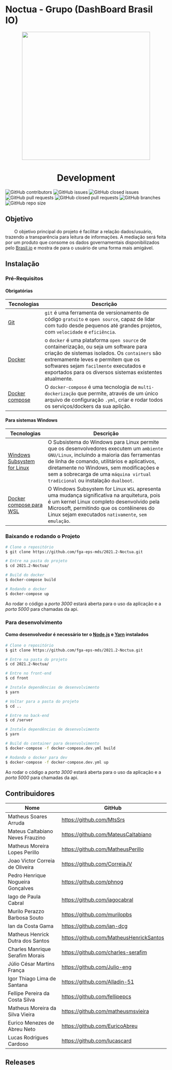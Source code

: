 # Noctua - Grupo (DashBoard Brasil IO)
<p align="center">
  <img width="400" src="https://cdn.discordapp.com/attachments/744698026462937211/949754815217532938/unknown.png">
</p>

<h1 align="center">Development</h1>

![GitHub contributors](https://img.shields.io/github/contributors/fga-eps-mds/Tema03-timeb?color=black)
![GitHub issues](https://img.shields.io/github/issues/fga-eps-mds/Tema03-timeb?color=violet)
![GitHub closed issues](https://img.shields.io/github/issues-closed/fga-eps-mds/Tema03-timeb?color=brightgreen)
![GitHub pull requests](https://img.shields.io/github/issues-pr/fga-eps-mds/Tema03-timeb?color=violet)
![GitHub closed pull requests](https://img.shields.io/github/issues-pr-closed/fga-eps-mds/Tema03-timeb?color=brightgreen)
![GitHub branches](https://badgen.net/github/branches/fga-eps-mds/Tema03-timeb/)
![GitHub repo size](https://img.shields.io/github/repo-size/fga-eps-mds/Tema03-timeb?color=purple)

## Objetivo 
&emsp;&emsp;O objetivo principal do projeto é facilitar a relação dados/usuário, trazendo a transparência para leitura de informações. A mediação será feita por um produto que consome os dados governamentais disponibilizados pelo [Brasil.io](https://brasil.io/home/) e mostra de para o usuário de uma forma mais amigável.  

## Instalação

<!-- Pré-Requisitos -->
### Pré-Requisitos
#### Obrigatórias
|Tecnologias|Descrição|
|-|-|
|[Git](https://git-scm.com/)|`git` é uma ferramenta de versionamento de código `gratuito` e `open source`, capaz de lidar com tudo desde pequenos até grandes projetos, com `velocidade` e `eficiência`.|
|[Docker](https://www.docker.com/get-docker)|o `docker` é uma plataforma `open source` de containerização, ou seja um software para criação de sistemas isolados. Os `containers` são extremamente leves e permitem que os softwares sejam `facilmente` executados e exportados para os diversos sistemas existentes atualmente.|
|[Docker compose](https://docs.docker.com/compose/install/#install-compose)|O `docker-compose` é uma tecnologia de `multi-dockerização` que permite, através de um único arquivo de configuração `.yml`, criar e rodar todos os serviços/dockers da sua aplição.|

#### Para sistemas Windows
|Tecnologias|Descrição|
|-|-|
|[Windows Subsystem for Linux](https://docs.microsoft.com/pt-br/windows/wsl/install-win10)|O Subsistema do Windows para Linux permite que os desenvolvedores executem um `ambiente GNU/Linux`, incluindo a maioria das ferramentas de linha de comando, utilitários e aplicativos, diretamente no Windows, sem modificações e sem a sobrecarga de uma `máquina virtual tradicional` ou instalação `dualboot`.|
|[Docker compose para WSL](https://docs.docker.com/docker-for-windows/wsl/)|O Windows Subsystem for Linux `WSL` apresenta uma mudança significativa na arquitetura, pois é um kernel Linux completo desenvolvido pela Microsoft, permitindo que os contêineres do Linux sejam executados `nativamente`, `sem emulação`. |


### Baixando e rodando o Projeto

```bash
# Clone o repositório
$ git clone https://github.com/fga-eps-mds/2021.2-Noctua.git

# Entre na pasta do projeto
$ cd 2021.2-Noctua/

# Build do docker
$ docker-compose build

# Rodando o docker
$ docker-compose up
```
Ao rodar o código a *porta 3000* estará aberta para o uso da aplicação e a *porta 5000* para chamadas da api.

### Para desenvolvimento 
#### Como desenvolvedor é necessário ter o [Node.js](https://nodejs.org/en/download/) e [Yarn](https://classic.yarnpkg.com/lang/en/docs/install/#debian-stable) instalados

```bash
# Clone o repositório
$ git clone https://github.com/fga-eps-mds/2021.2-Noctua.git

# Entre na pasta do projeto
$ cd 2021.2-Noctua/

# Entre no front-end 
$ cd front

# Instale dependências de desenvolvimento 
$ yarn

# Voltar para a pasta do projeto 
$ cd ..

# Entre no back-end 
$ cd /server

# Instale dependências de desenvolvimento 
$ yarn

# Build do container para desenvolvimento
$ docker-compose -f docker-compose.dev.yml build

# Rodando o docker para dev
$ docker-compose -f docker-compose.dev.yml up
```
Ao rodar o código a *porta 3000* estará aberta para o uso da aplicação e a *porta 5000* para chamadas da api.




## Contribuidores


|Nome                             |GitHub                             | 
| --------                        | --------                          |
|Matheus Soares Arruda            | https://github.com/MtsSrs         |
|Mateus Caltabiano Neves Frauzino |https://github.com/MateusCaltabiano|
|Matheus Moreira Lopes Perillo    |https://github.com/MatheusPerillo  |
|Joao Victor Correia de Oliveira  |https://github.com/CorreiaJV       |
|Pedro Henrique Nogueira Gonçalves|https://github.com/phnog           |
|Iago de Paula Cabral             |https://github.com/iagocabral      |
|Murilo Perazzo Barbosa Souto     |https://github.com/murilopbs       |
|Ian da Costa Gama                |https://github.com/ian-dcg         |
|Matheus Henrick Dutra dos Santos |https://github.com/MatheusHenrickSantos|
|Charles Manrique Serafim Morais  |https://github.com/charles-serafim |
|Júlio César Martins França       |https://github.com/Julio-eng       |
|Igor Thiago Lima de Santana      |https://github.com/Alladin-51      |
|Fellipe Pereira da Costa Silva   |https://github.com/fellipepcs      |
|Matheus Moreira da Silva Vieira  |https://github.com/matheusmsvieira |
|Eurico Menezes de Abreu Neto     |https://github.com/EuricoAbreu     |
|Lucas Rodrigues Cardoso          |https://github.com/lucascard       |

## Releases
